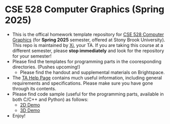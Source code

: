 # CSE 528 Computer Graphics (Spring 2025)

- This is the offical homework template repository for [CSE 528 Computer Graphics](https://www3.cs.stonybrook.edu/~cse528) (for **Spring 2025** semester, offered at Stony Brook University). This repo is maintained by [Xi](https://axihixa.github.io/), your TA. If you are taking this course at a different semester, please **stop immediately** and look for the repository for your semester!
- Please find the templates for programming parts in the cooresponding directories. (Pushes upcoming!)
  - Please find the handout and supplemental materials on Brightspace. 
- The [TA Help Page](https://www3.cs.stonybrook.edu/~qin/courses/graphics/ta_help_page.html) contains much useful information, including general requirements and specifications. Please make sure you have gone through its contents. 
- Please find code sample (useful for the programming parts, available in both C/C++ and Python) as follows:
  - [2D Demo](https://github.com/AXIHIXA/OpenGLDemo)
  - [3D Demo](https://github.com/AXIHIXA/OpenGLDemo3D)
- Enjoy!
